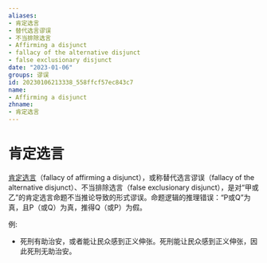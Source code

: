 ```yaml
---
aliases:
- 肯定选言
- 替代选言谬误
- 不当排除选言
- Affirming a disjunct
- fallacy of the alternative disjunct
- false exclusionary disjunct
date: "2023-01-06"
groups: 谬误
id: 20230106213338_558ffcf57ec843c7
name:
- Affirming a disjunct
zhname:
- 肯定选言
---
```


# 肯定选言


[肯定选言](https://zh.wikipedia.org/wiki/%E8%82%AF%E5%AE%9A%E9%81%B8%E8%A8%80)（fallacy of affirming a disjunct），或称替代选言谬误（fallacy of the alternative disjunct）、不当排除选言（false exclusionary disjunct），是对“甲或乙”的肯定选言命题不当推论导致的形式谬误。命题逻辑的推理错误：“P或Q”为真，且P（或Q）为真，推得Q（或P）为假。

例:
- 死刑有助治安，或者能让民众感到正义伸张。死刑能让民众感到正义伸张，因此死刑无助治安。
